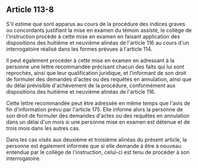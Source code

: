 Article 113-8
----
S'il estime que sont apparus au cours de la procédure des indices graves ou
concordants justifiant la mise en examen du témoin assisté, le collège de
l'instruction procède à cette mise en examen en faisant application des
dispositions des huitième et neuvième alinéas de l'article 116 au cours d'un
interrogatoire réalisé dans les formes prévues à l'article 114.

Il peut également procéder à cette mise en examen en adressant à la personne une
lettre recommandée précisant chacun des faits qui lui sont reprochés, ainsi que
leur qualification juridique, et l'informant de son droit de formuler des
demandes d'actes ou des requêtes en annulation, ainsi que du délai prévisible
d'achèvement de la procédure, conformément aux dispositions des huitième et
neuvième alinéas de l'article 116.

Cette lettre recommandée peut être adressée en même temps que l'avis de fin
d'information prévu par l'article 175. Elle informe alors la personne de son
droit de formuler des demandes d'actes ou des requêtes en annulation dans un
délai d'un mois si une personne mise en examen est détenue et de trois mois dans
les autres cas.

Dans les cas visés aux deuxième et troisième alinéas du présent article, la
personne est également informée que si elle demande à être à nouveau entendue
par le collège de l'instruction, celui-ci est tenu de procéder à son
interrogatoire.
